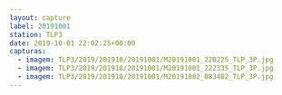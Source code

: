 ```yaml
---
layout: capture
label: 20191001
station: TLP3
date: 2019-10-01 22:02:25+00:00
capturas:
  - imagem: TLP3/2019/201910/20191001/M20191001_220225_TLP_3P.jpg
  - imagem: TLP3/2019/201910/20191001/M20191001_222335_TLP_3P.jpg
  - imagem: TLP3/2019/201910/20191001/M20191002_083402_TLP_3P.jpg
---
```

